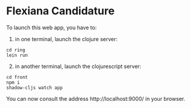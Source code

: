 # Flexiana Candidature

To launch this web app, you have to:
1. in one terminal, launch the clojure server:

``` shell
cd ring
lein run
```
2. in another terminal, launch the clojurescript server:
``` shell
cd front
npm i
shadow-cljs watch app
```

You can now consult the address http://localhost:9000/ in your browser.
